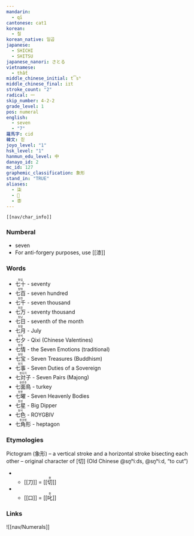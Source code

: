```yaml
---
mandarin:
  - qī
cantonese: cat1
korean:
  - 칠
korean_native: 일곱
japanese:
  - SHICHI
  - SHITSU
japanese_nanori: さとる
vietnamese:
  - thất
middle_chinese_initial: t͡sʰ
middle_chinese_final: iɪt
stroke_count: "2"
radical: 一
skip_number: 4-2-2
grade_level: 1
pos: numeral
english:
  - seven
  - "7"
羅馬字: cid
韓文: 칟
joyo_level: "1"
hsk_level: "1"
hanmun_edu_level: 中
danayo_id: 2
mc_id: 127
graphemic_classification: 象形
stand_in: "TRUE"
aliases:
  - 柒
  - 𠀁
  - 桼
---
```


```meta-bind-embed
[[nav/char_info]]
```
### Numberal
- seven
-   For anti-forgery purposes, use [[漆]]

### Words
* <ruby>七十<rt>칟십</rt></ruby> - seventy
* <ruby>七百<rt>칟박</rt></ruby> - seven hundred
* <ruby>七千<rt>칟천</rt></ruby> - seven thousand
* <ruby>七万<rt>칟몬</rt></ruby> - seventy thousand
* <ruby>七日<rt>칟닏</rt></ruby> - seventh of the month
* <ruby>七月<rt>칟웓</rt></ruby> - July
* <ruby>七夕<rt>칟석</rt></ruby> - Qixi (Chinese Valentines)
* <ruby>七情<rt>칟칭</rt></ruby> - the Seven Emotions (traditional)
* <ruby>七宝<rt>칟밧</rt></ruby> - Seven Treasures (Buddhism)
* <ruby>七事<rt>칟지</rt></ruby> - Seven Duties of a Sovereign
* <ruby>七対子<rt>칟되지</rt></ruby> - Seven Pairs (Majong)
* <ruby>七面鳥<rt>칟면촛</rt></ruby> - turkey
* <ruby>七曜<rt>칟욧</rt></ruby> - Seven Heavenly Bodies 
* <ruby>七星<rt>칟성</rt></ruby> - Big Dipper
* <ruby>七色<rt>칟식</rt></ruby> - ROYGBIV
* <ruby>七角形<rt>칟곡헝</rt></ruby> - heptagon
### Etymologies
Pictogram (象形) – a vertical stroke and a horizontal stroke bisecting each other – original character of [切] (Old Chinese @sn̥ʰiːds, @sn̥ʰiːd, “to cut”)
- + [[刀]] = <ruby>[[切]]<rt>첟</rt></ruby>
- + [[口]] = <ruby>[[叱]]<rt>칟</rt></ruby>
### Links
![[nav/Numerals]]
